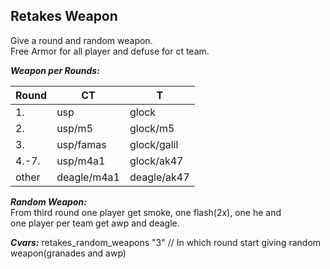 ## Retakes Weapon
Give a round and random weapon. \
Free Armor for all player and defuse for ct team. 
	
***Weapon per Rounds:***  
	
|Round	| CT		| T		
| --- | --- | --- |
|1.   |   usp	|	glock |
|2.| usp/m5	|	glock/m5 |	
|3.	|usp/famas |	glock/galil |
|4.-7.	| usp/m4a1 |	glock/ak47 |
|other	| deagle/m4a1	| deagle/ak47 |

***Random Weapon:*** \
From third round one player get smoke, one flash(2x), one he and \
one player per team get awp and deagle.

***Cvars:***
retakes_random_weapons "3"		// In which round start giving random weapon(granades and awp) 

